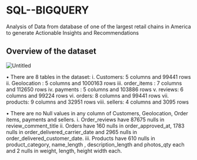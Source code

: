 # SQL--BIGQUERY
Analysis of Data from database of one of the largest retail chains in America to generate Actionable Insights and Recommendations

## Overview of the dataset
![Untitled](https://user-images.githubusercontent.com/91094796/191203311-561964a1-1353-4812-930a-1cd5fdbba7bf.png)

•	There are 8 tables in the dataset:
i.	Customers: 5 columns and 99441 rows
ii.	Geolocation : 5 columns and 1000163 rows
iii.	order_items : 7 columns and 112650 rows
iv.	payments : 5 columns and 103886 rows
v.	reviews: 6 columns and 99224 rows
vi.	orders: 8 columns and 99441 rows
vii.	products: 9 columns and 32951 rows
viii.	sellers: 4 columns and 3095 rows

•	There are no Null values in any column of Customers, Geolocation, Order items, payments and sellers.
i.	Order_reviews have 87675 nulls in review_comment_title
ii.	Orders have 160 nulls in order_approved_at, 1783 nulls in order_delivered_carrier_date and 2965 nulls in order_delivered_customer_date.
iii.	Products have 610 nulls in product_category, name_length , description_length and photos_qty each and 2 nulls in weight, length, height width each.




  

